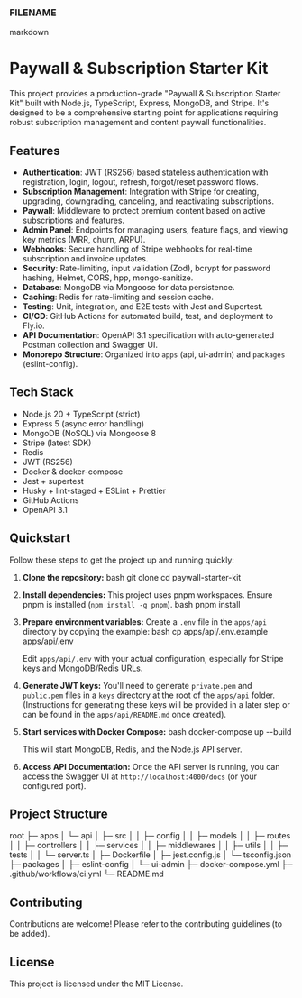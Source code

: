 ### FILENAME ###
 markdown
# Paywall & Subscription Starter Kit

This project provides a production-grade "Paywall & Subscription Starter Kit" built with Node.js, TypeScript, Express, MongoDB, and Stripe. It's designed to be a comprehensive starting point for applications requiring robust subscription management and content paywall functionalities.

## Features

- **Authentication**: JWT (RS256) based stateless authentication with registration, login, logout, refresh, forgot/reset password flows.
- **Subscription Management**: Integration with Stripe for creating, upgrading, downgrading, canceling, and reactivating subscriptions.
- **Paywall**: Middleware to protect premium content based on active subscriptions and features.
- **Admin Panel**: Endpoints for managing users, feature flags, and viewing key metrics (MRR, churn, ARPU).
- **Webhooks**: Secure handling of Stripe webhooks for real-time subscription and invoice updates.
- **Security**: Rate-limiting, input validation (Zod), bcrypt for password hashing, Helmet, CORS, hpp, mongo-sanitize.
- **Database**: MongoDB via Mongoose for data persistence.
- **Caching**: Redis for rate-limiting and session cache.
- **Testing**: Unit, integration, and E2E tests with Jest and Supertest.
- **CI/CD**: GitHub Actions for automated build, test, and deployment to Fly.io.
- **API Documentation**: OpenAPI 3.1 specification with auto-generated Postman collection and Swagger UI.
- **Monorepo Structure**: Organized into `apps` (api, ui-admin) and `packages` (eslint-config).

## Tech Stack

- Node.js 20 + TypeScript (strict)
- Express 5 (async error handling)
- MongoDB (NoSQL) via Mongoose 8
- Stripe (latest SDK)
- Redis
- JWT (RS256)
- Docker & docker-compose
- Jest + supertest
- Husky + lint-staged + ESLint + Prettier
- GitHub Actions
- OpenAPI 3.1

## Quickstart

Follow these steps to get the project up and running quickly:

1.  **Clone the repository:**
     bash
    git clone <your-repo-url>
    cd paywall-starter-kit
     

2.  **Install dependencies:**
    This project uses pnpm workspaces. Ensure pnpm is installed (`npm install -g pnpm`).
     bash
    pnpm install
     

3.  **Prepare environment variables:**
    Create a `.env` file in the `apps/api` directory by copying the example:
     bash
    cp apps/api/.env.example apps/api/.env
     
    Edit `apps/api/.env` with your actual configuration, especially for Stripe keys and MongoDB/Redis URLs.

4.  **Generate JWT keys:**
    You'll need to generate `private.pem` and `public.pem` files in a `keys` directory at the root of the `apps/api` folder. (Instructions for generating these keys will be provided in a later step or can be found in the `apps/api/README.md` once created).

5.  **Start services with Docker Compose:**
     bash
    docker-compose up --build
     
    This will start MongoDB, Redis, and the Node.js API server.

6.  **Access API Documentation:**
    Once the API server is running, you can access the Swagger UI at `http://localhost:4000/docs` (or your configured port).

## Project Structure

 
root
├─ apps
│  └─ api
│     ├─ src
│     │  ├─ config
│     │  ├─ models
│     │  ├─ routes
│     │  ├─ controllers
│     │  ├─ services
│     │  ├─ middlewares
│     │  ├─ utils
│     │  ├─ tests
│     │  └─ server.ts
│     ├─ Dockerfile
│     ├─ jest.config.js
│     └─ tsconfig.json
├─ packages
│  ├─ eslint-config
│  └─ ui-admin
├─ docker-compose.yml
├─ .github/workflows/ci.yml
└─ README.md
 

## Contributing

Contributions are welcome! Please refer to the contributing guidelines (to be added).

## License

This project is licensed under the MIT License.
 